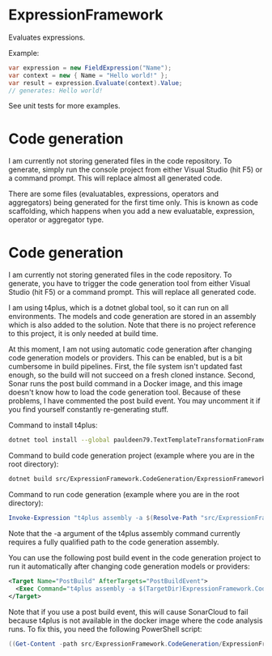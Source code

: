 # ExpressionFramework

Evaluates expressions.

Example:

```C#
var expression = new FieldExpression("Name");
var context = new { Name = "Hello world!" };
var result = expression.Evaluate(context).Value;
// generates: Hello world!
```

See unit tests for more examples.

# Code generation

I am currently not storing generated files in the code repository.
To generate, simply run the console project from either Visual Studio (hit F5) or a command prompt.
This will replace almost all generated code.

There are some files (evaluatables, expressions, operators and aggregators) being generated for the first time only.
This is known as code scaffolding, which happens when you add a new evaluatable, expression, operator or aggregator type.

# Code generation

I am currently not storing generated files in the code repository.
To generate, you have to trigger the code generation tool from either Visual Studio (hit F5) or a command prompt.
This will replace all generated code.

I am using t4plus, which is a dotnet global tool, so it can run on all environments.
The models and code generation are stored in an assembly which is also added to the solution.
Note that there is no project reference to this project, it is only needed at build time.

At this moment, I am not using automatic code generation after changing code generation models or providers.
This can be enabled, but is a bit cumbersome in build pipelines.
First, the file system isn't updated fast enough, so the build will not succeed on a fresh cloned instance.
Second, Sonar runs the post build command in a Docker image, and this image doesn't know how to load the code generation tool.
Because of these problems, I have commented the post build event. You may uncomment it if you find yourself constantly re-generating stuff.

Command to install t4plus:

```bash
dotnet tool install --global pauldeen79.TextTemplateTransformationFramework.T4.Plus.Cmd --version 0.2.5
```

Command to build code generation project (example where you are in the root directory):

```bash
dotnet build src/ExpressionFramework.CodeGeneration/ExpressionFramework.CodeGeneration.csproj
```

Command to run code generation (example where you are in the root directory):

```powershell
Invoke-Expression "t4plus assembly -a $(Resolve-Path "src/ExpressionFramework.CodeGeneration/bin/Debug/net7.0/ExpressionFramework.CodeGeneration.dll") -p $(Resolve-Path "src") -u $(Resolve-Path "src/ExpressionFramework.CodeGeneration/bin/Debug/net7.0")"
```

Note that the -a argument of the t4plus assembly command currently requires a fully qualified path to the code generation assembly.

You can use the following post build event in the code generation project to run it automatically after changing code generation models or providers:

```xml
<Target Name="PostBuild" AfterTargets="PostBuildEvent">
  <Exec Command="t4plus assembly -a $(TargetDir)ExpressionFramework.CodeGeneration.dll -p $(TargetDir)../../../../ -u $(TargetDir)" />
</Target>
```

Note that if you use a post build event, this will cause SonarCloud to fail because t4plus is not available in the docker image where the code analysis runs. To fix this, you need the following PowerShell script:

```powershell
((Get-Content -path src/ExpressionFramework.CodeGeneration/ExpressionFramework.CodeGeneration.csproj -Raw) -replace 't4plus','echo') | Set-Content -Path src/ExpressionFramework.CodeGeneration/ExpressionFramework.CodeGeneration.csproj
```
